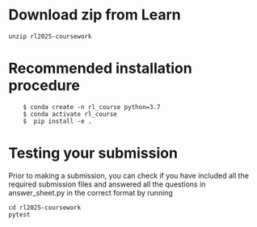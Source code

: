 
# Download zip from Learn
```console
unzip rl2025-coursework
```

# Recommended installation procedure
```console
    $ conda create -n rl_course python=3.7
    $ conda activate rl_course
    $  pip install -e .
```

# Testing your submission 
Prior to making a submission, you can check if you have included all the required submission files and answered all the questions in answer_sheet.py in the correct format by running
```console
cd rl2025-coursework
pytest
```
